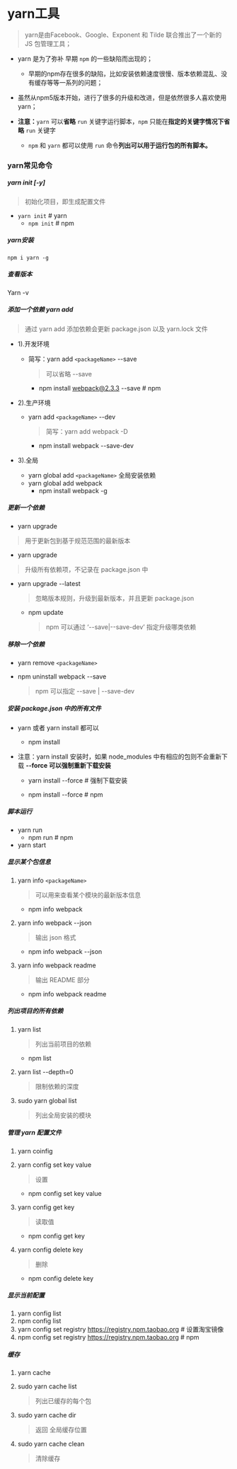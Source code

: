 # yarn工具

> yarn是由Facebook、Google、Exponent 和 Tilde 联合推出了一个新的 JS 包管理工具；

- yarn 是为了弥补 早期 `npm` 的一些缺陷而出现的；
  
  - 早期的npm存在很多的缺陷，比如安装依赖速度很慢、版本依赖混乱、没有缓存等等一系列的问题；
  
- 虽然从npm5版本开始，进行了很多的升级和改进，但是依然很多人喜欢使用yarn；

  

- **注意：**`yarn` 可以**省略** `run` 关键字运行脚本，`npm` 只能在**指定的关键字情况下省略** `run` 关键字

  - `npm` 和 `yarn` 都可以使用 `run` 命令**列出可以用于运行包的所有脚本。**



### yarn常见命令

##### yarn init [-y]

> 初始化项目，即生成配置文件

- `yarn init` # yarn
  - `npm init` # npm



##### yarn安装

`npm i yarn -g`



##### 查看版本

Yarn -v



##### 添加一个依赖 yarn add

> 通过 yarn add 添加依赖会更新 package.json 以及 yarn.lock 文件

- 1).开发环境

  - 简写：yarn add `<packageName>`  --save

    > 可以省略 --save

    - npm install webpack@2.3.3 --save # npm



- 2).生产环境

  - yarn add `<packageName>` --dev 

    > 简写：yarn add webpack -D

    - npm install webpack --save-dev

- 3).全局
  - yarn global add `<packageName>` 全局安装依赖
  - yarn global add webpack
    - npm install webpack -g 



##### 更新一个依赖

- yarn upgrade 

> 用于更新包到基于规范范围的最新版本

- yarn upgrade 

> 升级所有依赖项，不记录在 package.json 中

- yarn upgrade --latest 

  > 忽略版本规则，升级到最新版本，并且更新 package.json

  - npm update

    >  npm 可以通过 ‘--save|--save-dev’ 指定升级哪类依赖



##### 移除一个依赖

- yarn remove `<packageName>`

- npm uninstall webpack --save 

  > npm 可以指定 --save | --save-dev



##### 安装 package.json 中的所有文件

- yarn 或者 yarn install 都可以
  - npm install

- 注意：yarn install 安装时，如果 node_modules 中有相应的包则不会重新下载 **--force 可以强制重新下载安装**

  - yarn install --force # 强制下载安装

  - npm install --force # npm



##### 脚本运行

- yarn run 
  - npm run # npm
- yarn start




##### 显示某个包信息

1. yarn info `<packageName>` 

   > 可以用来查看某个模块的最新版本信息

   - npm info webpack

     

2. yarn info webpack --json 

   > 输出 json 格式

   - npm info webpack --json

     

3. yarn info webpack readme

   > 输出 README 部分

   - npm info webpack readme
   
     

##### 列出项目的所有依赖

1. yarn list

   > 列出当前项目的依赖

   - npm list 

   

2. yarn list --depth=0 

   > 限制依赖的深度

   

3. sudo yarn global list 

   > 列出全局安装的模块



##### 管理 yarn 配置文件



1. yarn coinfig

2. yarn config set key value 

   > 设置

   - npm config set key value

3. yarn config get key 

   > 读取值

   - npm config get key

4. yarn config delete key 

   > 删除

   - npm config delete key



#####  显示当前配置



1. yarn config list 
2. npm config list
3. yarn config set registry https://registry.npm.taobao.org # 设置淘宝镜像
4. npm config set registry https://registry.npm.taobao.org # npm



##### 缓存

1. yarn cache

2. sudo yarn cache list 

   > 列出已缓存的每个包

3. sudo yarn cache dir 

   > 返回 全局缓存位置

4. sudo yarn cache clean 

   > 清除缓存



